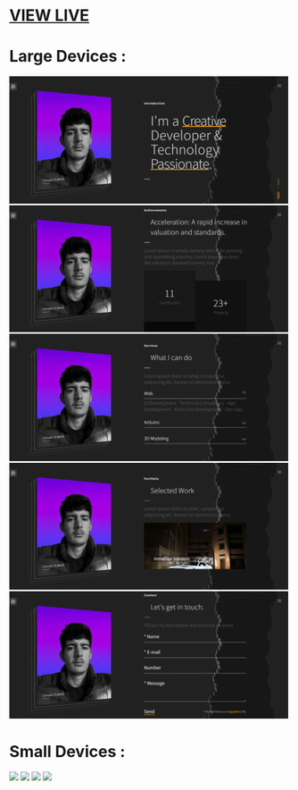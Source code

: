 <h1><a href='https://elmadi-choaib.netlify.app' target='_blank'>VIEW LIVE</a></h1>
<h1>Large Devices :</h1>

<img src="demos/desktop__1.png" width="500" /> 
<img src="demos/desktop__2.png" width="500" /> 
<img src="demos/desktop__3.png" width="500" /> 
<img src="demos/desktop__4.png" width="500" />
<img src="demos/desktop__5.png" width="500" />

<h1>Small Devices :</h1>

<img src="demos/small__1.png" width="200" /> 
<img src="demos/small__2.png" width="200" /> 
<img src="demos/small__3.png" width="200" /> 
<img src="demos/small__4.png" width="200" />
